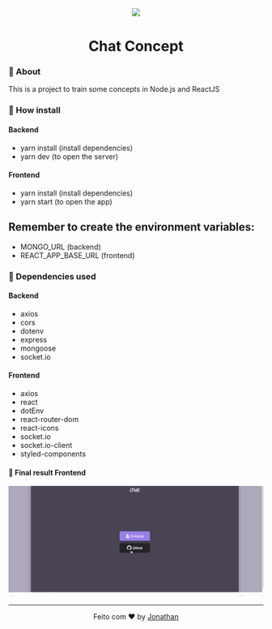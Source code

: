 <p align="center">
  <img src="https://www.pngrepo.com/png/262627/170/chat.png" width="120px"/>
  </p>
  
  <h1 align="center">Chat Concept</h1>
  
### :rocket: About
This is a project to train some concepts in Node.js and ReactJS

### :rocket: How install

#### Backend

- yarn install (install dependencies)
- yarn dev (to open the server)

#### Frontend
- yarn install (install dependencies)
- yarn start (to open the app)

## Remember to create the environment variables:
- MONGO_URL (backend)
- REACT_APP_BASE_URL (frontend)

### :rocket: Dependencies used

#### Backend

- axios
- cors
- dotenv
- express
- mongoose
- socket.io

#### Frontend

- axios
- react
- dotEnv
- react-router-dom
- react-icons
- socket.io
- socket.io-client
- styled-components
    
#### :rocket: Final result Frontend

<p align="center">
<img src="frontend/src/assets/c.gif" alt="gif"/>
</p>

<hr/>

<p align="center">
Feito com ♥ by <a href="https://www.linkedin.com/in/jonathan-barros-franco">Jonathan</a>
</p>


